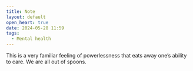 ```yaml
---
title: Note
layout: default
open_heart: true
date: 2024-05-28 11:59
tags:
  - Mental health
---
```


This is a very familiar feeling of powerlessness that eats away one’s ability to care. We are all out of spoons. 
